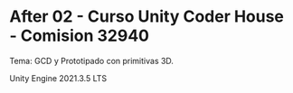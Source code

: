 # After 02 - Curso Unity Coder House - Comision 32940

Tema: GCD y Prototipado con primitivas 3D.

Unity Engine 2021.3.5 LTS


